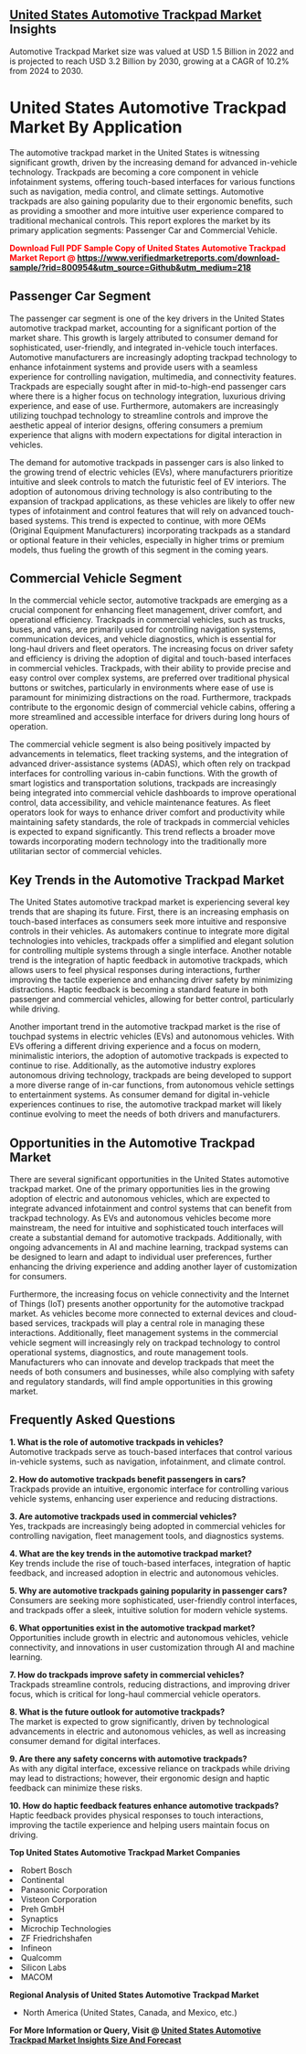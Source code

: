 <h2><a href="https://www.verifiedmarketreports.com/download-sample/?rid=800954&amp;utm_source=Github&amp;utm_medium=218" target="_blank">United States Automotive Trackpad Market</a> Insights</h2><p>Automotive Trackpad Market size was valued at USD 1.5 Billion in 2022 and is projected to reach USD 3.2 Billion by 2030, growing at a CAGR of 10.2% from 2024 to 2030.</p><p><h1>United States Automotive Trackpad Market By Application</h1> <p>The automotive trackpad market in the United States is witnessing significant growth, driven by the increasing demand for advanced in-vehicle technology. Trackpads are becoming a core component in vehicle infotainment systems, offering touch-based interfaces for various functions such as navigation, media control, and climate settings. Automotive trackpads are also gaining popularity due to their ergonomic benefits, such as providing a smoother and more intuitive user experience compared to traditional mechanical controls. This report explores the market by its primary application segments: Passenger Car and Commercial Vehicle. <strong><p><span class=""><span style="color: #ff0000;"><strong>Download Full PDF Sample Copy of United States Automotive Trackpad Market Report</strong> @ </span><a href="https://www.verifiedmarketreports.com/download-sample/?rid=800954&amp;utm_source=Github&amp;utm_medium=218" target="_blank">https://www.verifiedmarketreports.com/download-sample/?rid=800954&amp;utm_source=Github&amp;utm_medium=218</a></span></p></strong></p> <h2>Passenger Car Segment</h2> <p>The passenger car segment is one of the key drivers in the United States automotive trackpad market, accounting for a significant portion of the market share. This growth is largely attributed to consumer demand for sophisticated, user-friendly, and integrated in-vehicle touch interfaces. Automotive manufacturers are increasingly adopting trackpad technology to enhance infotainment systems and provide users with a seamless experience for controlling navigation, multimedia, and connectivity features. Trackpads are especially sought after in mid-to-high-end passenger cars where there is a higher focus on technology integration, luxurious driving experience, and ease of use. Furthermore, automakers are increasingly utilizing touchpad technology to streamline controls and improve the aesthetic appeal of interior designs, offering consumers a premium experience that aligns with modern expectations for digital interaction in vehicles.</p> <p>The demand for automotive trackpads in passenger cars is also linked to the growing trend of electric vehicles (EVs), where manufacturers prioritize intuitive and sleek controls to match the futuristic feel of EV interiors. The adoption of autonomous driving technology is also contributing to the expansion of trackpad applications, as these vehicles are likely to offer new types of infotainment and control features that will rely on advanced touch-based systems. This trend is expected to continue, with more OEMs (Original Equipment Manufacturers) incorporating trackpads as a standard or optional feature in their vehicles, especially in higher trims or premium models, thus fueling the growth of this segment in the coming years.</p> <h2>Commercial Vehicle Segment</h2> <p>In the commercial vehicle sector, automotive trackpads are emerging as a crucial component for enhancing fleet management, driver comfort, and operational efficiency. Trackpads in commercial vehicles, such as trucks, buses, and vans, are primarily used for controlling navigation systems, communication devices, and vehicle diagnostics, which is essential for long-haul drivers and fleet operators. The increasing focus on driver safety and efficiency is driving the adoption of digital and touch-based interfaces in commercial vehicles. Trackpads, with their ability to provide precise and easy control over complex systems, are preferred over traditional physical buttons or switches, particularly in environments where ease of use is paramount for minimizing distractions on the road. Furthermore, trackpads contribute to the ergonomic design of commercial vehicle cabins, offering a more streamlined and accessible interface for drivers during long hours of operation.</p> <p>The commercial vehicle segment is also being positively impacted by advancements in telematics, fleet tracking systems, and the integration of advanced driver-assistance systems (ADAS), which often rely on trackpad interfaces for controlling various in-cabin functions. With the growth of smart logistics and transportation solutions, trackpads are increasingly being integrated into commercial vehicle dashboards to improve operational control, data accessibility, and vehicle maintenance features. As fleet operators look for ways to enhance driver comfort and productivity while maintaining safety standards, the role of trackpads in commercial vehicles is expected to expand significantly. This trend reflects a broader move towards incorporating modern technology into the traditionally more utilitarian sector of commercial vehicles.</p> <h2>Key Trends in the Automotive Trackpad Market</h2> <p>The United States automotive trackpad market is experiencing several key trends that are shaping its future. First, there is an increasing emphasis on touch-based interfaces as consumers seek more intuitive and responsive controls in their vehicles. As automakers continue to integrate more digital technologies into vehicles, trackpads offer a simplified and elegant solution for controlling multiple systems through a single interface. Another notable trend is the integration of haptic feedback in automotive trackpads, which allows users to feel physical responses during interactions, further improving the tactile experience and enhancing driver safety by minimizing distractions. Haptic feedback is becoming a standard feature in both passenger and commercial vehicles, allowing for better control, particularly while driving.</p> <p>Another important trend in the automotive trackpad market is the rise of touchpad systems in electric vehicles (EVs) and autonomous vehicles. With EVs offering a different driving experience and a focus on modern, minimalistic interiors, the adoption of automotive trackpads is expected to continue to rise. Additionally, as the automotive industry explores autonomous driving technology, trackpads are being developed to support a more diverse range of in-car functions, from autonomous vehicle settings to entertainment systems. As consumer demand for digital in-vehicle experiences continues to rise, the automotive trackpad market will likely continue evolving to meet the needs of both drivers and manufacturers.</p> <h2>Opportunities in the Automotive Trackpad Market</h2> <p>There are several significant opportunities in the United States automotive trackpad market. One of the primary opportunities lies in the growing adoption of electric and autonomous vehicles, which are expected to integrate advanced infotainment and control systems that can benefit from trackpad technology. As EVs and autonomous vehicles become more mainstream, the need for intuitive and sophisticated touch interfaces will create a substantial demand for automotive trackpads. Additionally, with ongoing advancements in AI and machine learning, trackpad systems can be designed to learn and adapt to individual user preferences, further enhancing the driving experience and adding another layer of customization for consumers.</p> <p>Furthermore, the increasing focus on vehicle connectivity and the Internet of Things (IoT) presents another opportunity for the automotive trackpad market. As vehicles become more connected to external devices and cloud-based services, trackpads will play a central role in managing these interactions. Additionally, fleet management systems in the commercial vehicle segment will increasingly rely on trackpad technology to control operational systems, diagnostics, and route management tools. Manufacturers who can innovate and develop trackpads that meet the needs of both consumers and businesses, while also complying with safety and regulatory standards, will find ample opportunities in this growing market.</p> <h2>Frequently Asked Questions</h2> <p><strong>1. What is the role of automotive trackpads in vehicles?</strong><br> Automotive trackpads serve as touch-based interfaces that control various in-vehicle systems, such as navigation, infotainment, and climate control.</p> <p><strong>2. How do automotive trackpads benefit passengers in cars?</strong><br> Trackpads provide an intuitive, ergonomic interface for controlling various vehicle systems, enhancing user experience and reducing distractions.</p> <p><strong>3. Are automotive trackpads used in commercial vehicles?</strong><br> Yes, trackpads are increasingly being adopted in commercial vehicles for controlling navigation, fleet management tools, and diagnostics systems.</p> <p><strong>4. What are the key trends in the automotive trackpad market?</strong><br> Key trends include the rise of touch-based interfaces, integration of haptic feedback, and increased adoption in electric and autonomous vehicles.</p> <p><strong>5. Why are automotive trackpads gaining popularity in passenger cars?</strong><br> Consumers are seeking more sophisticated, user-friendly control interfaces, and trackpads offer a sleek, intuitive solution for modern vehicle systems.</p> <p><strong>6. What opportunities exist in the automotive trackpad market?</strong><br> Opportunities include growth in electric and autonomous vehicles, vehicle connectivity, and innovations in user customization through AI and machine learning.</p> <p><strong>7. How do trackpads improve safety in commercial vehicles?</strong><br> Trackpads streamline controls, reducing distractions, and improving driver focus, which is critical for long-haul commercial vehicle operators.</p> <p><strong>8. What is the future outlook for automotive trackpads?</strong><br> The market is expected to grow significantly, driven by technological advancements in electric and autonomous vehicles, as well as increasing consumer demand for digital interfaces.</p> <p><strong>9. Are there any safety concerns with automotive trackpads?</strong><br> As with any digital interface, excessive reliance on trackpads while driving may lead to distractions; however, their ergonomic design and haptic feedback can minimize these risks.</p> <p><strong>10. How do haptic feedback features enhance automotive trackpads?</strong><br> Haptic feedback provides physical responses to touch interactions, improving the tactile experience and helping users maintain focus on driving.</p> </p><p><strong>Top United States Automotive Trackpad Market Companies</strong></p><div data-test-id=""><p><li>Robert Bosch</li><li> Continental</li><li> Panasonic Corporation</li><li> Visteon Corporation</li><li> Preh GmbH</li><li> Synaptics</li><li> Microchip Technologies</li><li> ZF Friedrichshafen</li><li> Infineon</li><li> Qualcomm</li><li> Silicon Labs</li><li> MACOM</li></p><div><strong>Regional Analysis of&nbsp;United States Automotive Trackpad Market</strong></div><ul><li dir="ltr"><p dir="ltr">North America&nbsp;(United States, Canada, and Mexico, etc.)</p></li></ul><p><strong>For More Information or Query, Visit @&nbsp;</strong><strong><a href="https://www.verifiedmarketreports.com/product/automotive-trackpad-market/?utm_source=Github&amp;utm_medium=218" target="_blank">United States Automotive Trackpad Market Insights Size And Forecast</a></strong></p></div>
